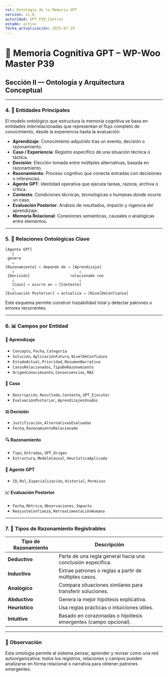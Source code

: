 ```yaml
---
rol: Ontología de la Memoria GPT
versión: v1.0
autoridad: GPT_P39_Central
estado: activo
fecha_actualización: 2025-07-19
---
```



# 🧠 Memoria Cognitiva GPT – WP-Woo Master P39  
## Sección II — Ontología y Arquitectura Conceptual

---

### 4. 🧱 Entidades Principales

El modelo ontológico que estructura la memoria cognitiva se basa en entidades interrelacionadas que representan el flujo completo de conocimiento, desde la experiencia hasta la evaluación:

- **Aprendizaje**: Conocimiento adquirido tras un evento, decisión o razonamiento.
- **Caso / Experiencia**: Registro específico de una situación técnica o táctica.
- **Decisión**: Elección tomada entre múltiples alternativas, basada en razonamiento.
- **Razonamiento**: Proceso cognitivo que conecta entradas con decisiones o inferencias.
- **Agente GPT**: Identidad operativa que ejecuta tareas, razona, archiva o critica.
- **Contexto**: Condiciones técnicas, tecnológicas o humanas donde ocurre un caso.
- **Evaluación Posterior**: Análisis de resultados, impacto y vigencia del aprendizaje.
- **Memoria Relacional**: Conexiones semánticas, causales o analógicas entre elementos.

---

### 5. 🔗 Relaciones Ontológicas Clave

```text
[Agente GPT]
   |
 genera
   ↓
[Razonamiento] ← depende de → [Aprendizaje]
   ↓                             ↓
 [Decisión]                  relacionado con
   ↓                             ↓
   [Caso] ← ocurre en → [Contexto]
   ↓
[Evaluación Posterior] → actualiza → [NivelDeConfianza]
```

Este esquema permite construir trazabilidad total y detectar patrones o errores recurrentes.

---

### 6. 📊 Campos por Entidad

#### 📘 Aprendizaje
- `Concepto`, `Fecha`, `Categoría`
- `Solución`, `AplicaciónFutura`, `NivelDeConfianza`
- `EstadoActual`, `Prioridad`, `ResumenNarrativo`
- `CasosRelacionados`, `TipoDeRazonamiento`
- `OrigenConocimiento`, `Consecuencias`, `MAI`

#### 📁 Caso
- `Descripción`, `Resultado`, `Contexto`, `GPT_Ejecutor`
- `EvaluaciónPosterior`, `AprendizajesUsados`

#### ⚖️ Decisión
- `Justificación`, `AlternativasEvaluadas`
- `Fecha`, `RazonamientoRelacionado`

#### 🔍 Razonamiento
- `Tipo`, `Entradas`, `GPT_Origen`
- `Estructura`, `ModeloCausal`, `HeurísticaAplicada`

#### 👤 Agente GPT
- `ID`, `Rol`, `Especialización`, `Historial`, `Permisos`

#### 📈 Evaluación Posterior
- `Fecha`, `Métrica`, `Observaciones`, `Impacto`
- `ReajusteConfianza`, `RetroalimentaciónHumana`

---

### 7. 🔬 Tipos de Razonamiento Registrables

| Tipo de Razonamiento | Descripción |
|----------------------|-------------|
| **Deductivo**        | Parte de una regla general hacia una conclusión específica. |
| **Inductivo**        | Extrae patrones o reglas a partir de múltiples casos. |
| **Analógico**        | Compara situaciones similares para transferir soluciones. |
| **Abductivo**        | Genera la mejor hipótesis explicativa. |
| **Heurístico**       | Usa reglas prácticas o intuiciones útiles. |
| **Intuitivo**        | Basado en corazonadas o hipótesis emergentes (campo opcional). |

---

### 📌 Observación

Esta ontología permite al sistema pensar, aprender y revisar como una red autoorganizativa: todos los registros, relaciones y campos pueden analizarse en forma relacional o narrativa para obtener patrones emergentes.

